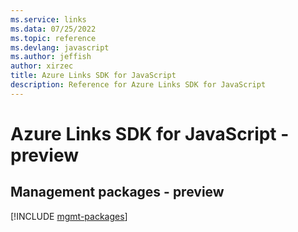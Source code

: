 ```yaml
---
ms.service: links
ms.data: 07/25/2022
ms.topic: reference
ms.devlang: javascript
ms.author: jeffish
author: xirzec
title: Azure Links SDK for JavaScript
description: Reference for Azure Links SDK for JavaScript
---
```

# Azure Links SDK for JavaScript - preview

## Management packages - preview
[!INCLUDE [mgmt-packages](links-mgmt-index.md)]